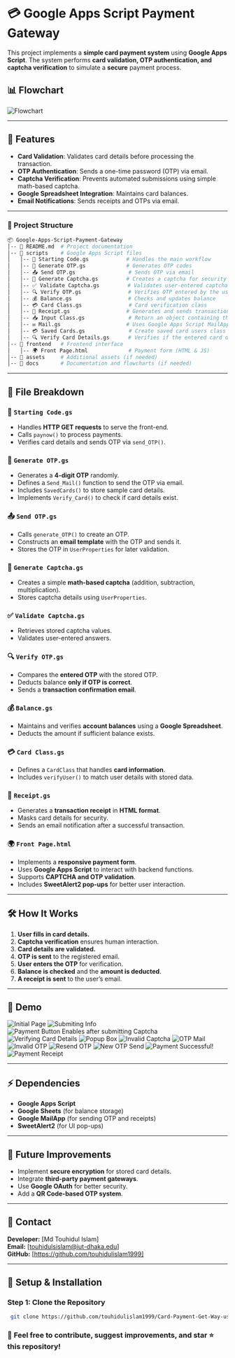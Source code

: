 # 💳 Google Apps Script Payment Gateway

This project implements a **simple card payment system** using **Google Apps Script**. The system performs **card validation, OTP authentication, and captcha verification** to simulate a **secure** payment process.

## 📊 Flowchart
![Flowchart](https://github.com/user-attachments/assets/53f3db85-be98-4c7d-bc6b-633dcddfb573)


---
## 🚀 Features
- **Card Validation**: Validates card details before processing the transaction.
- **OTP Authentication**: Sends a one-time password (OTP) via email.
- **Captcha Verification**: Prevents automated submissions using simple math-based captcha.
- **Google Spreadsheet Integration**: Maintains card balances.
- **Email Notifications**: Sends receipts and OTPs via email.

---
### 📂 Project Structure

```bash
📦 Google-Apps-Script-Payment-Gateway
│-- 📄 README.md  # Project documentation
│-- 📂 scripts    # Google Apps Script files
│   │-- 🏁 Starting Code.gs            # Handles the main workflow
│   │-- 🔢 Generate OTP.gs             # Generates OTP codes
│   │-- 📤 Send OTP.gs                 # Sends OTP via email
│   │-- 🔢 Generate Captcha.gs         # Creates a captcha for security
│   │-- ✅ Validate Captcha.gs         # Validates user-entered captcha
│   │-- 🔍 Verify OTP.gs               # Verifies OTP entered by the user
│   │-- 💰 Balance.gs                  # Checks and updates balance
│   │-- 💳 Card Class.gs               # Card verification class
│   │-- 📄 Receipt.gs                  # Generates and sends transaction receipts
│   │-- 📥 Input Class.gs              # Return an object containing the user's input details
│   │-- ✉️ Mail.gs                     # Uses Google Apps Script MailApp service to send an email
│   │-- 💳 Saved Cards.gs              # Create saved card users class
│   │-- 🔍 Verify Card Details.gs      # Verifies if the entered card details match any saved cards.
│-- 📂 frontend   # Frontend interface
│   │-- 🌍 Front Page.html             # Payment form (HTML & JS)
│-- 📂 assets     # Additional assets (if needed)
│-- 📂 docs       # Documentation and flowcharts (if needed)
```
---
## 📂 File Breakdown

### 🏁 `Starting Code.gs`
- Handles **HTTP GET requests** to serve the front-end.
- Calls `paynow()` to process payments.
- Verifies card details and sends OTP via `send_OTP()`.

### 🔢 `Generate OTP.gs`
- Generates a **4-digit OTP** randomly.
- Defines a `Send_Mail()` function to send the OTP via email.
- Includes `SavedCards()` to store sample card details.
- Implements `Verify_Card()` to check if card details exist.

### 📤 `Send OTP.gs`
- Calls `generate_OTP()` to create an OTP.
- Constructs an **email template** with the OTP and sends it.
- Stores the OTP in `UserProperties` for later validation.

### 🔢 `Generate Captcha.gs`
- Creates a simple **math-based captcha** (addition, subtraction, multiplication).
- Stores captcha details using `UserProperties`.

### ✅ `Validate Captcha.gs`
- Retrieves stored captcha values.
- Validates user-entered answers.

### 🔍 `Verify OTP.gs`
- Compares the **entered OTP** with the stored OTP.
- Deducts balance **only if OTP is correct**.
- Sends a **transaction confirmation email**.

### 💰 `Balance.gs`
- Maintains and verifies **account balances** using a **Google Spreadsheet**.
- Deducts the amount if sufficient balance exists.

### 💳 `Card Class.gs`
- Defines a `CardClass` that handles **card information**.
- Includes `verifyUser()` to match user details with stored data.

### 📄 `Receipt.gs`
- Generates a **transaction receipt** in **HTML format**.
- Masks card details for security.
- Sends an email notification after a successful transaction.

### 🌍 `Front Page.html`
- Implements a **responsive payment form**.
- Uses **Google Apps Script** to interact with backend functions.
- Supports **CAPTCHA and OTP validation**.
- Includes **SweetAlert2 pop-ups** for better user interaction.

---

## 🛠 How It Works
1. **User fills in card details.**
2. **Captcha verification** ensures human interaction.
3. **Card details are validated.**
4. **OTP is sent** to the registered email.
5. **User enters the OTP** for verification.
6. **Balance is checked** and the **amount is deducted**.
7. **A receipt is sent** to the user’s email.

---
## 🎥 Demo
![Initial Page](https://github.com/user-attachments/assets/ad1e7593-ab91-4477-bf98-4b2b1a71428f)
![Submiting Info](https://github.com/user-attachments/assets/9220206c-5206-48f2-86b7-d3bcef6abb24)
![Payment Button Enables after submitting Captcha](https://github.com/user-attachments/assets/1ff24708-bd72-4aeb-9e50-c9e70f577fa1)
![Verifying Card Details](https://github.com/user-attachments/assets/181f735c-d04a-45e0-90ac-62a3eda920d7)
![Popup Box](https://github.com/user-attachments/assets/77ac683f-bf76-4d31-81ca-fe0ca1a33a55)
![Invalid Captcha](https://github.com/user-attachments/assets/02065d81-4646-4e3b-9282-488151f52ec7)
![OTP Mail](https://github.com/user-attachments/assets/571e9c28-437a-49a0-9f6f-329127a9d778)
![Invalid OTP](https://github.com/user-attachments/assets/a1779e1b-9253-4470-9ec8-fbde3cf59c70)
![Resend OTP](https://github.com/user-attachments/assets/e4339391-b23b-46a5-8b64-18b3d058077c)
![New OTP Send](https://github.com/user-attachments/assets/ada84268-3e2c-4060-9fcf-098791e459a2)
![Payment Successful!](https://github.com/user-attachments/assets/8d60e93a-144b-4f75-b6c0-37b73fc948fc)
![Payment Receipt](https://github.com/user-attachments/assets/1685389d-ad41-4622-9fb9-0941464afee4)

---

## ⚡ Dependencies
- **Google Apps Script**
- **Google Sheets** (for balance storage)
- **Google MailApp** (for sending OTP and receipts)
- **SweetAlert2** (for UI pop-ups)

---

## 📌 Future Improvements
- Implement **secure encryption** for stored card details.
- Integrate **third-party payment gateways**.
- Use **Google OAuth** for better security.
- Add a **QR Code-based OTP system**.

---

## 📧 Contact
**Developer:** [Md Touhidul Islam]  
**Email:** [touhidulsislam@iut-dhaka.edu]  
**GitHub:** [https://github.com/touhidulislam1999]

---

## 🔧 Setup & Installation
### Step 1: Clone the Repository
```bash
 git clone https://github.com/touhidulislam1999/Card-Payment-Get-Way-using-Google-Apps-Script.git
```
### 🎯 **Feel free to contribute, suggest improvements, and star ⭐ this repository!**
